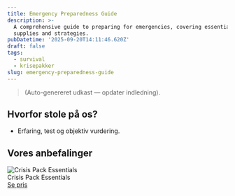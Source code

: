```yaml
---
title: Emergency Preparedness Guide
description: >-
  A comprehensive guide to preparing for emergencies, covering essential
  supplies and strategies.
pubDatetime: '2025-09-20T14:11:46.620Z'
draft: false
tags:
  - survival
  - krisepakker
slug: emergency-preparedness-guide
---
```

> (Auto-genereret udkast — opdater indledning).

## Hvorfor stole på os?
- Erfaring, test og objektiv vurdering.

## Vores anbefalinger


<!-- Auto: Affiliate-kort fra Products/SKUs -->

<div class="aff-card"><img src="abstract_15.png (https://v5.airtableusercontent.com/v3/u/45/45/1758391200000/SZBSHdq3R5ywl2DPItY-EQ/RKDDDtlPIZTFZm1dv5jjE_Y_p4za46QOKqUCPgYF2qWG689xZ57kSJ_OiE-NsX9LK7ccgyY8sy6xJYdBGF4RTjerbIblv48Atj1BuVsKViLTTElXnSU0l8m3i0QJgjbtZdYXrmT3raCMVDNDl7r16E6odQ-9OsQC9aF5N6oD-nQ/-siL62RmO0K38fXePf_-vlI9Dd9N9atOgytv6oiOM7g)" alt="Crisis Pack Essentials" class="aff-card__img" /><div class="aff-card__meta"><div class="aff-card__title">Crisis Pack Essentials</div><a class="aff-btn" href="https://affiliate.homeessentialsee62.com/deal789?utm_source=klartilalt&utm_medium=affiliate&subid=emergency-preparedness-guide-2025-09-20" rel="sponsored nofollow noopener" target="_blank">Se pris</a></div></div>

